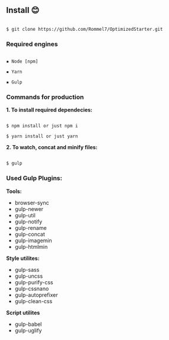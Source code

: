 ## Install 😊

```

$ git clone https://github.com/Rommel7/OptimizedStarter.git

```

### Required engines

```

▪ Node [npm]

▪ Yarn

▪ Gulp

```

### Commands for production

**1. To install required dependecies:**

```

$ npm install or just npm i

$ yarn install or just yarn

```
**2. To watch, concat and minify files:**

```

$ gulp

```

### Used Gulp Plugins:

**Tools:**
 - browser-sync
 - gulp-newer
 - gulp-util
 - gulp-notify
 - gulp-rename
 - gulp-concat
 - gulp-imagemin
 - gulp-htmlmin

**Style utilites:**
 - gulp-sass
 - gulp-uncss
 - gulp-purify-css
 - gulp-cssnano
 - gulp-autoprefixer
 - gulp-clean-css

 **Script utilites**
 - gulp-babel
 - gulp-uglify